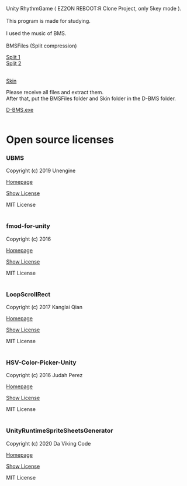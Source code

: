 Unity RhythmGame ( EZ2ON REBOOT:R Clone Project, only 5key mode ).<br/><br/>
This program is made for studying.<br/><br/>
I used the music of BMS.<br/><br/>
BMSFiles (Split compression)

[Split 1](https://drive.google.com/file/d/1MsVWi05RvcjZ_EmvcUKVaqUSgCJb3BoE/view?usp=sharing)<br/>
[Split 2](https://drive.google.com/file/d/1SoAeNFzinZbCslS-G3xqeQWSJq306WOm/view?usp=sharing)<br/><br/>

[Skin](https://drive.google.com/file/d/1FIo0vpQthrL_M-R2k-rchafk3xxEbDBh/view?usp=sharing)

Please receive all files and extract them.<br/>
After that, put the BMSFiles folder and Skin folder in the D-BMS folder.<br/>

[D-BMS.exe](https://drive.google.com/file/d/1CE9PxczIM2I2ETQ6gYvJ-u0ptxatIi31/view?usp=sharing) <br/><br/>

# Open source licenses

### UBMS

Copyright (c) 2019 Unengine

[Homepage](https://github.com/Unengine/UBMS)

[Show License](https://github.com/Unengine/UBMS/blob/master/LICENSE)

MIT License
<br/><br/>
### fmod-for-unity

Copyright (c) 2016

[Homepage](https://github.com/fmod/fmod-for-unity)

[Show License](https://github.com/fmod/fmod-for-unity/blob/2.02/LICENSE)

MIT License
<br/><br/>
### LoopScrollRect

Copyright (c) 2017 Kanglai Qian

[Homepage](https://github.com/qiankanglai/LoopScrollRect)

[Show License](https://github.com/qiankanglai/LoopScrollRect/blob/master/LICENSE)

MIT License
<br/><br/>
### HSV-Color-Picker-Unity

Copyright (c) 2016 Judah Perez

[Homepage](https://github.com/judah4/HSV-Color-Picker-Unity)

[Show License](https://github.com/judah4/HSV-Color-Picker-Unity/blob/master/LICENSE)

MIT License
<br/><br/>
### UnityRuntimeSpriteSheetsGenerator

Copyright (c) 2020 Da Viking Code

[Homepage](https://github.com/DaVikingCode/UnityRuntimeSpriteSheetsGenerator)

[Show License](https://github.com/DaVikingCode/UnityRuntimeSpriteSheetsGenerator/blob/master/LICENSE.txt)

MIT License
